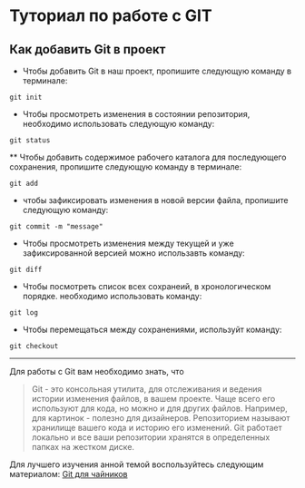 # Туториал по работе с GIT # 

## Как добавить Git в проект

* Чтобы добавить Git  в наш проект, пропишите следующую команду в терминале: 
~~~
git init
~~~

* Чтобы просмотреть изменения в состоянии репозитория, необходимо использовать следующую команду:
~~~
git status
~~~
** Чтобы добавить содержимое рабочего каталога  для последующего  сохранения, пропишите следующую команду в терминале: 
~~~
git add
~~~
* чтобы зафиксировать изменения в новой версии файла, пропишите следующую команду:
~~~
git commit -m "message"
~~~~
* Чтобы просмотреть изменения между текущей и уже зафиксированной версией можно использавть команду:
~~~
git diff
~~~
* Чтобы посмотреть список всех сохранеий, в хронологическом порядке. необходимо использовать команду:
~~~
git log
~~~
* Чтобы перемещаться между сохранениями, используйт команду:
~~~
git checkout
~~~
***
Для работы с Git вам необходимо знать, что
> Git - это консольная утилита, для отслеживания и ведения истории изменения файлов, в вашем проекте. Чаще всего его используют для кода, но можно и для других файлов. Например, для картинок - полезно для дизайнеров.
Репозиторием называют хранилище вашего кода и историю его изменений. Git работает локально и все ваши репозитории хранятся в определенных папках на жестком диске.

 Для лучшего изучения анной темой воспользуйтесь следующим материалом:
 [Git для чайников](https://habr.com/ru/post/541258/ "Обязательно для изучения")
 